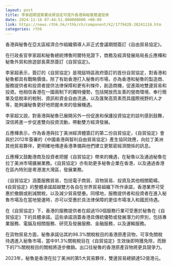 ```yaml
---
layout: post
title: 李家超期望簽署自貿協定可提升香港與秘魯雙邊投資
date: 2024-11-16 07:44:51.000000000 +08:00
link: https://news.rthk.hk/rthk/ch/component/k2/1779428-20241116.htm
categories: rthk
---
```


香港與秘魯在亞太區經濟合作組織領導人非正式會議期間簽訂《自由貿易協定》。

在行政長官李家超和秘魯總統博魯阿爾特見證下，商務及經濟發展局局長丘應樺和秘魯外貿和旅遊部長萊昂簽訂《自貿協定》。

李家超表示，簽訂的《自貿協定》是現屆特區政府簽訂的首份自貿協定，對香港和秘魯都具有戰略價值，除了有助香港打入秘魯的市場，亦為香港和秘魯的製造商、服務提供者和投資者提供法律保障和更有利條件，創造商機，促進兩地雙邊貿易和投資。他相信香港在一國兩制下的獨特優勢，包括開放而友善的營商環境、奉行簡單及低稅率的稅制、資訊和資金自由流通，以及匯聚高質素而具國際視野的人才等，能夠讓秘魯更好地把握未來的發展機遇。

李家超又說，對香港與秘魯已展開另外一份促進和保護投資協定的談判感到鼓舞，深信將進一步促進雙向投資流動，帶動雙方經濟發展。

丘應樺表示，作為香港與拉丁美洲經濟體簽訂的第二份自貿協定，《自貿協定》會與於2012年簽署的《中國香港與智利自由貿易協定》產生協同效應，向拉丁美洲其他貿易夥伴，更明確地傳達香港準備與他們建立更緊密經濟關係的訊息。

丘應樺又鼓勵港商及投資者把握《自貿協定》帶來的機遇，在秘魯以及通過秘魯在拉丁美洲市場擴展業務。《自貿協定》亦有助更多秘魯企業在香港，以及通過香港在區內特別是粵港澳大灣區，發展業務。

《自貿協定》涵蓋服務貿易，包括電子商貿、貨物貿易、投資及其他相關範疇。《自貿協定》的整體承諾超越雙方各自在世界貿易組織下所作承諾，香港業界可受惠於撤銷或削減關稅，以及減少貿易壁壘。同樣地，服務提供者和投資者在進入秘魯市場及在當地營運時，亦可以受惠於具法律保障的更佳市場准入和國民待遇。

在《自貿協定》下，香港的服務提供者在超過150個服務行業可受惠於秘魯在《自貿協定》下的具體承諾。這些承諾涵蓋香港具傳統優勢或發展潛力的界別，包括專業服務、電腦及相關服務、研究及發展服務、金融服務，以及運輸服務。

在貨物貿易方面，秘魯承諾佔其約98.3%關稅稅目的香港原產貨物，可享免關稅待遇進入秘魯市場，當中91.3%關稅稅目在《自貿協定》生效後即時獲免除，而餘下的7%關稅稅目的關稅將逐步撤銷。出口往秘魯的香港原產貨物將更具競爭力。

2023年，秘魯是香港在拉丁美洲的第5大貿易夥伴，雙邊貿易總額達52億港元。

